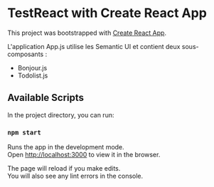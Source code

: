 # TestReact with Create React App

This project was bootstrapped with [Create React App](https://github.com/facebook/create-react-app).

L'application App.js utilise les Semantic UI et contient deux sous-composants :
- Bonjour.js
- Todolist.js

## Available Scripts

In the project directory, you can run:

### `npm start`

Runs the app in the development mode.\
Open [http://localhost:3000](http://localhost:3000) to view it in the browser.

The page will reload if you make edits.\
You will also see any lint errors in the console.

